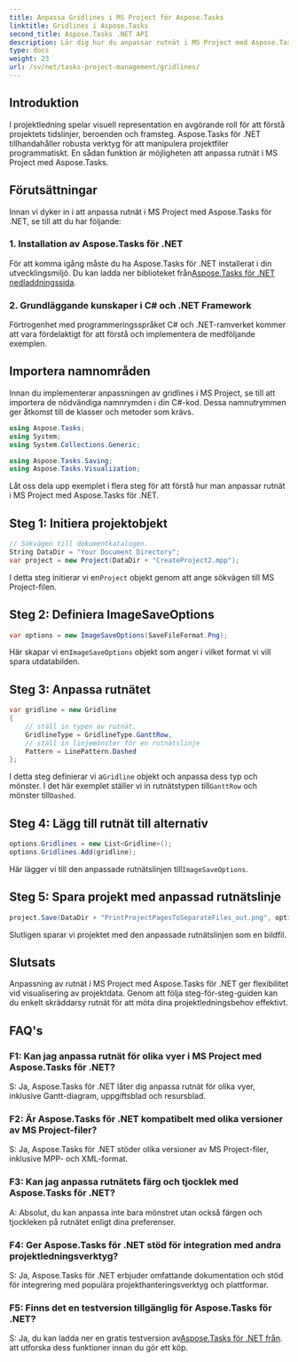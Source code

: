 ```yaml
---
title: Anpassa Gridlines i MS Project för Aspose.Tasks
linktitle: Gridlines i Aspose.Tasks
second_title: Aspose.Tasks .NET API
description: Lär dig hur du anpassar rutnät i MS Project med Aspose.Tasks för .NET. Förbättra din projektvisualisering och hantering med lätta att följa steg.
type: docs
weight: 23
url: /sv/net/tasks-project-management/gridlines/
---
```

## Introduktion

I projektledning spelar visuell representation en avgörande roll för att förstå projektets tidslinjer, beroenden och framsteg. Aspose.Tasks för .NET tillhandahåller robusta verktyg för att manipulera projektfiler programmatiskt. En sådan funktion är möjligheten att anpassa rutnät i MS Project med Aspose.Tasks.

## Förutsättningar

Innan vi dyker in i att anpassa rutnät i MS Project med Aspose.Tasks för .NET, se till att du har följande:

### 1. Installation av Aspose.Tasks för .NET

 För att komma igång måste du ha Aspose.Tasks för .NET installerat i din utvecklingsmiljö. Du kan ladda ner biblioteket från[Aspose.Tasks för .NET nedladdningssida](https://releases.aspose.com/tasks/net/).

### 2. Grundläggande kunskaper i C# och .NET Framework

Förtrogenhet med programmeringsspråket C# och .NET-ramverket kommer att vara fördelaktigt för att förstå och implementera de medföljande exemplen.

## Importera namnområden

Innan du implementerar anpassningen av gridlines i MS Project, se till att importera de nödvändiga namnrymden i din C#-kod. Dessa namnutrymmen ger åtkomst till de klasser och metoder som krävs.

```csharp
using Aspose.Tasks;
using System;
using System.Collections.Generic;

using Aspose.Tasks.Saving;
using Aspose.Tasks.Visualization;

```

Låt oss dela upp exemplet i flera steg för att förstå hur man anpassar rutnät i MS Project med Aspose.Tasks för .NET.

## Steg 1: Initiera projektobjekt

```csharp
// Sökvägen till dokumentkatalogen.
String DataDir = "Your Document Directory";
var project = new Project(DataDir + "CreateProject2.mpp");
```

 I detta steg initierar vi en`Project` objekt genom att ange sökvägen till MS Project-filen.

## Steg 2: Definiera ImageSaveOptions

```csharp
var options = new ImageSaveOptions(SaveFileFormat.Png);
```

 Här skapar vi en`ImageSaveOptions` objekt som anger i vilket format vi vill spara utdatabilden.

## Steg 3: Anpassa rutnätet

```csharp
var gridline = new Gridline
{
	// ställ in typen av rutnät.
	GridlineType = GridlineType.GanttRow, 
	// ställ in linjemönster för en rutnätslinje
	Pattern = LinePattern.Dashed
};
```

 I detta steg definierar vi a`Gridline` objekt och anpassa dess typ och mönster. I det här exemplet ställer vi in rutnätstypen till`GanttRow` och mönster till`Dashed`.

## Steg 4: Lägg till rutnät till alternativ

```csharp
options.Gridlines = new List<Gridline>();
options.Gridlines.Add(gridline);
```

 Här lägger vi till den anpassade rutnätslinjen till`ImageSaveOptions`.

## Steg 5: Spara projekt med anpassad rutnätslinje

```csharp
project.Save(DataDir + "PrintProjectPagesToSeparateFiles_out.png", options);
```

Slutligen sparar vi projektet med den anpassade rutnätslinjen som en bildfil.

## Slutsats

Anpassning av rutnät i MS Project med Aspose.Tasks för .NET ger flexibilitet vid visualisering av projektdata. Genom att följa steg-för-steg-guiden kan du enkelt skräddarsy rutnät för att möta dina projektledningsbehov effektivt.

## FAQ's

### F1: Kan jag anpassa rutnät för olika vyer i MS Project med Aspose.Tasks för .NET?

S: Ja, Aspose.Tasks för .NET låter dig anpassa rutnät för olika vyer, inklusive Gantt-diagram, uppgiftsblad och resursblad.

### F2: Är Aspose.Tasks för .NET kompatibelt med olika versioner av MS Project-filer?

S: Ja, Aspose.Tasks för .NET stöder olika versioner av MS Project-filer, inklusive MPP- och XML-format.

### F3: Kan jag anpassa rutnätets färg och tjocklek med Aspose.Tasks för .NET?

A: Absolut, du kan anpassa inte bara mönstret utan också färgen och tjockleken på rutnätet enligt dina preferenser.

### F4: Ger Aspose.Tasks för .NET stöd för integration med andra projektledningsverktyg?

S: Ja, Aspose.Tasks för .NET erbjuder omfattande dokumentation och stöd för integrering med populära projekthanteringsverktyg och plattformar.

### F5: Finns det en testversion tillgänglig för Aspose.Tasks för .NET?

 S: Ja, du kan ladda ner en gratis testversion av[Aspose.Tasks för .NET från](https://forum.aspose.com/c/tasks/15). att utforska dess funktioner innan du gör ett köp.
